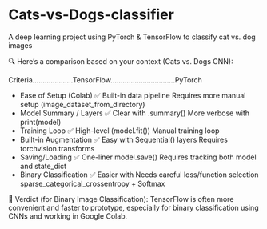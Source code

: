 # Cats-vs-Dogs-classifier
A deep learning project using PyTorch & TensorFlow to classify cat vs. dog images

🔍 Here’s a comparison based on your context (Cats vs. Dogs CNN):

Criteria....................TensorFlow................................PyTorch
* Ease of Setup (Colab)	    ✅ Built-in data pipeline                 Requires more manual setup
                           (image_dataset_from_directory)	
* Model Summary / Layers	  ✅ Clear with .summary()	                 More verbose with print(model)
* Training Loop	            ✅ High-level (model.fit())	               Manual training loop
* Built-in Augmentation	    ✅ Easy with Sequential() layers	         Requires torchvision.transforms
* Saving/Loading	          ✅ One-liner model.save()	                 Requires tracking both model and state_dict
* Binary Classification	    ✅ Easier with                            Needs careful loss/function selection
                           sparse_categorical_crossentropy + Softmax	


🧠 Verdict (for Binary Image Classification):
TensorFlow is often more convenient and faster to prototype, especially for binary classification using CNNs and working in Google Colab.

